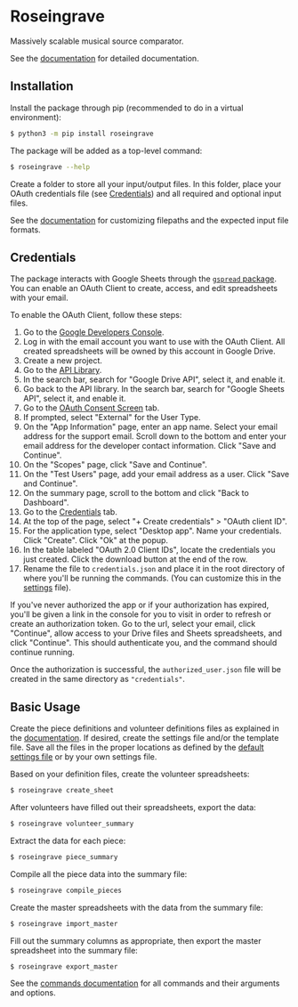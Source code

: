 # Roseingrave

Massively scalable musical source comparator.

See the
[documentation](https://github.com/josephlou5/roseingrave/blob/main/Documentation.md)
for detailed documentation.

## Installation

Install the package through pip (recommended to do in a virtual environment):

```bash
$ python3 -m pip install roseingrave
```

The package will be added as a top-level command:

```bash
$ roseingrave --help
```

Create a folder to store all your input/output files. In this folder, place your
OAuth credentials file (see
[Credentials](https://github.com/josephlou5/roseingrave#credentials))
and all required and optional input files.

See the
[documentation](https://github.com/josephlou5/roseingrave/blob/main/Documentation.md)
for customizing filepaths and the expected input file formats.

## Credentials

The package interacts with Google Sheets through the
[`gspread` package](https://docs.gspread.org/en/latest/).
You can enable an OAuth Client to create, access, and edit spreadsheets with
your email.

To enable the OAuth Client, follow these steps:

1. Go to the [Google Developers Console](https://console.cloud.google.com/).
2. Log in with the email account you want to use with the OAuth Client. All
   created spreadsheets will be owned by this account in Google Drive.
3. Create a new project.
4. Go to the [API Library](https://console.cloud.google.com/apis/library).
5. In the search bar, search for "Google Drive API", select it, and enable it.
6. Go back to the API library. In the search bar, search for "Google Sheets
   API", select it, and enable it.
7. Go to the
   [OAuth Consent Screen](https://console.cloud.google.com/apis/credentials/consent)
   tab.
8. If prompted, select "External" for the User Type.
9. On the "App Information" page, enter an app name. Select your email address
   for the support email. Scroll down to the bottom and enter your email address
   for the developer contact information. Click "Save and Continue".
10. On the "Scopes" page, click "Save and Continue".
11. On the "Test Users" page, add your email address as a user. Click "Save and
    Continue".
12. On the summary page, scroll to the bottom and click "Back to Dashboard".
13. Go to the [Credentials](https://console.cloud.google.com/apis/credentials)
    tab.
14. At the top of the page, select "+ Create credentials" > "OAuth client ID".
15. For the application type, select "Desktop app". Name your credentials.
    Click "Create". Click "Ok" at the popup.
16. In the table labeled "OAuth 2.0 Client IDs", locate the credentials you just
    created. Click the download button at the end of the row.
17. Rename the file to `credentials.json` and place it in the root directory of
    where you'll be running the commands. (You can customize this in the
    [settings](https://github.com/josephlou5/roseingrave/blob/main/Documentation.md#settings-optional)
    file).

If you've never authorized the app or if your authorization has expired, you'll
be given a link in the console for you to visit in order to refresh or create
an authorization token. Go to the url, select your email, click "Continue",
allow access to your Drive files and Sheets spreadsheets, and click "Continue".
This should authenticate you, and the command should continue running.

Once the authorization is successful, the `authorized_user.json` file will be
created in the same directory as `"credentials"`.

## Basic Usage

Create the piece definitions and volunteer definitions files as explained in the
[documentation](https://github.com/josephlou5/roseingrave/blob/main/Documentation.md#input-files).
If desired, create the settings file and/or the template file. Save all the
files in the proper locations as defined by the
[default settings file](https://github.com/josephlou5/roseingrave/blob/main/src/roseingrave/defaults/roseingrave.json)
or by your own settings file.

Based on your definition files, create the volunteer spreadsheets:

```bash
$ roseingrave create_sheet
```

After volunteers have filled out their spreadsheets, export the data:

```bash
$ roseingrave volunteer_summary
```

Extract the data for each piece:

```bash
$ roseingrave piece_summary
```

Compile all the piece data into the summary file:

```bash
$ roseingrave compile_pieces
```

Create the master spreadsheets with the data from the summary file:

```bash
$ roseingrave import_master
```

Fill out the summary columns as appropriate, then export the master spreadsheet
into the summary file:

```bash
$ roseingrave export_master
```

See the
[commands documentation](https://github.com/josephlou5/roseingrave/blob/main/Documentation.md#commands)
for all commands and their arguments and options.
